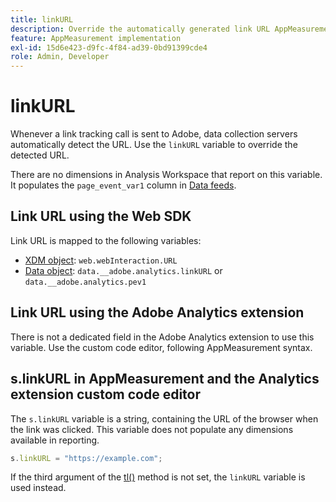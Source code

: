 ```yaml
---
title: linkURL
description: Override the automatically generated link URL AppMeasurement uses in link tracking calls.
feature: AppMeasurement implementation
exl-id: 15d6e423-d9fc-4f84-ad39-0bd91399cde4
role: Admin, Developer
---
```

# linkURL

Whenever a link tracking call is sent to Adobe, data collection servers automatically detect the URL. Use the `linkURL` variable to override the detected URL.

There are no dimensions in Analysis Workspace that report on this variable. It populates the `page_event_var1` column in [Data feeds](/help/export/analytics-data-feed/data-feed-overview.md).

## Link URL using the Web SDK

Link URL is mapped to the following variables:

* [XDM object](/help/implement/aep-edge/xdm-var-mapping.md): `web.webInteraction.URL`
* [Data object](/help/implement/aep-edge/data-var-mapping.md): `data.__adobe.analytics.linkURL` or `data.__adobe.analytics.pev1`

## Link URL using the Adobe Analytics extension

There is not a dedicated field in the Adobe Analytics extension to use this variable. Use the custom code editor, following AppMeasurement syntax.

## s.linkURL in AppMeasurement and the Analytics extension custom code editor

The `s.linkURL` variable is a string, containing the URL of the browser when the link was clicked. This variable does not populate any dimensions available in reporting.

```js
s.linkURL = "https://example.com";
```

If the third argument of the [tl()](../functions/tl-method.md) method is not set, the `linkURL` variable is used instead.
